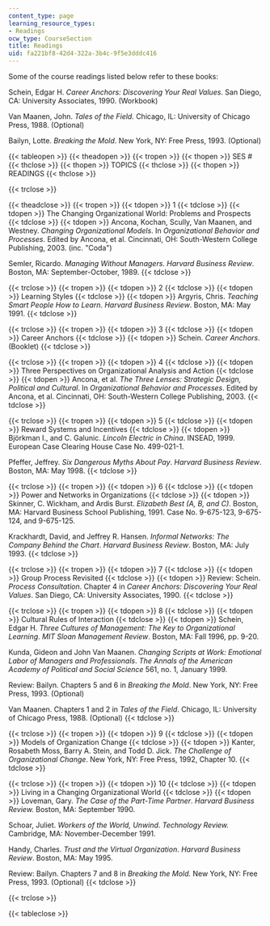 ```yaml
---
content_type: page
learning_resource_types:
- Readings
ocw_type: CourseSection
title: Readings
uid: fa221bf8-42d4-322a-3b4c-9f5e3dddc416
---
```


Some of the course readings listed below refer to these books:

Schein, Edgar H. _Career Anchors: Discovering Your Real Values_. San Diego, CA: University Associates, 1990. (Workbook)

Van Maanen, John. _Tales of the Field._ Chicago, IL: University of Chicago Press, 1988. (Optional)

Bailyn, Lotte. _Breaking the Mold_. New York, NY: Free Press, 1993. (Optional)

{{< tableopen >}}
{{< theadopen >}}
{{< tropen >}}
{{< thopen >}}
SES #
{{< thclose >}}
{{< thopen >}}
TOPICS
{{< thclose >}}
{{< thopen >}}
READINGS
{{< thclose >}}

{{< trclose >}}

{{< theadclose >}}
{{< tropen >}}
{{< tdopen >}}
1
{{< tdclose >}}
{{< tdopen >}}
The Changing Organizational World: Problems and Prospects
{{< tdclose >}}
{{< tdopen >}}
Ancona, Kochan, Scully, Van Maanen, and Westney. _Changing Organizational Models_. In _Organizational Behavior and Processes_. Edited by Ancona, et al. Cincinnati, OH: South-Western College Publishing, 2003. (inc. "Coda")  
  
Semler, Ricardo. _Managing Without Managers_. _Harvard Business Review_. Boston, MA: September-October, 1989.
{{< tdclose >}}

{{< trclose >}}
{{< tropen >}}
{{< tdopen >}}
2
{{< tdclose >}}
{{< tdopen >}}
Learning Styles
{{< tdclose >}}
{{< tdopen >}}
Argyris, Chris. _Teaching Smart People How to Learn_. _Harvard Business Review_. Boston, MA: May 1991.
{{< tdclose >}}

{{< trclose >}}
{{< tropen >}}
{{< tdopen >}}
3
{{< tdclose >}}
{{< tdopen >}}
Career Anchors
{{< tdclose >}}
{{< tdopen >}}
Schein. _Career Anchors_. (Booklet)
{{< tdclose >}}

{{< trclose >}}
{{< tropen >}}
{{< tdopen >}}
4
{{< tdclose >}}
{{< tdopen >}}
Three Perspectives on Organizational Analysis and Action
{{< tdclose >}}
{{< tdopen >}}
Ancona, et al. _The Three Lenses: Strategic Design, Political and Cultural_. In _Organizational Behavior and Processes_. Edited by Ancona, et al. Cincinnati, OH: South-Western College Publishing, 2003.
{{< tdclose >}}

{{< trclose >}}
{{< tropen >}}
{{< tdopen >}}
5
{{< tdclose >}}
{{< tdopen >}}
Reward Systems and Incentives
{{< tdclose >}}
{{< tdopen >}}
Björkman I., and C. Galunic. _Lincoln Electric in China_. INSEAD, 1999. European Case Clearing House Case No. 499-021-1.  
  
Pfeffer, Jeffrey. _Six Dangerous Myths About Pay_. _Harvard Business Review_. Boston, MA: May 1998.
{{< tdclose >}}

{{< trclose >}}
{{< tropen >}}
{{< tdopen >}}
6
{{< tdclose >}}
{{< tdopen >}}
Power and Networks in Organizations
{{< tdclose >}}
{{< tdopen >}}
Skinner, C. Wickham, and Ardis Burst. _Elizabeth Best (A, B, and C)_. Boston, MA: Harvard Business School Publishing, 1991. Case No. 9-675-123, 9-675-124, and 9-675-125.  
  
Krackhardt, David, and Jeffrey R. Hansen. _Informal Networks: The Company Behind the Chart_. _Harvard Business Review_. Boston, MA: July 1993.
{{< tdclose >}}

{{< trclose >}}
{{< tropen >}}
{{< tdopen >}}
7
{{< tdclose >}}
{{< tdopen >}}
Group Process Revisited
{{< tdclose >}}
{{< tdopen >}}
Review: Schein. _Process Consultation_. Chapter 4 in _Career Anchors: Discovering Your Real Values_. San Diego, CA: University Associates, 1990.
{{< tdclose >}}

{{< trclose >}}
{{< tropen >}}
{{< tdopen >}}
8
{{< tdclose >}}
{{< tdopen >}}
Cultural Rules of Interaction
{{< tdclose >}}
{{< tdopen >}}
Schein, Edgar H. _Three Cultures of Management: The Key to Organizational Learning_. _MIT Sloan Management Review_. Boston, MA: Fall 1996, pp. 9-20.  
  
Kunda, Gideon and John Van Maanen. _Changing Scripts at Work: Emotional Labor of Managers and Professionals_. _The Annals of the American Academy of Political and Social Science_ 561, no. 1, January 1999.  
  
Review: Bailyn. Chapters 5 and 6 in _Breaking the Mold_. New York, NY: Free Press, 1993. (Optional)  
  
Van Maanen. Chapters 1 and 2 in _Tales of the Field_. Chicago, IL: University of Chicago Press, 1988. (Optional)
{{< tdclose >}}

{{< trclose >}}
{{< tropen >}}
{{< tdopen >}}
9
{{< tdclose >}}
{{< tdopen >}}
Models of Organization Change
{{< tdclose >}}
{{< tdopen >}}
Kanter, Rosabeth Moss, Barry A. Stein, and Todd D. Jick. _The Challenge of Organizational Change_. New York, NY: Free Press, 1992, Chapter 10.
{{< tdclose >}}

{{< trclose >}}
{{< tropen >}}
{{< tdopen >}}
10
{{< tdclose >}}
{{< tdopen >}}
Living in a Changing Organizational World
{{< tdclose >}}
{{< tdopen >}}
Loveman, Gary. _The Case of the Part-Time Partner_. _Harvard Business Review._ Boston, MA: September 1990.  
  
Schoar, Juliet. _Workers of the World, Unwind_. _Technology Review._ Cambridge, MA: November-December 1991.  
  
Handy, Charles. _Trust and the Virtual Organization_. _Harvard Business Review_. Boston, MA: May 1995.  
  
Review: Bailyn. Chapters 7 and 8 in _Breaking the Mold._ New York, NY: Free Press, 1993. (Optional)
{{< tdclose >}}

{{< trclose >}}

{{< tableclose >}}